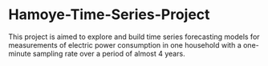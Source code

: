 # Hamoye-Time-Series-Project
This project is aimed to explore and build time series forecasting models for measurements of electric power consumption in one household with a one-minute sampling rate over a period of almost 4 years.
